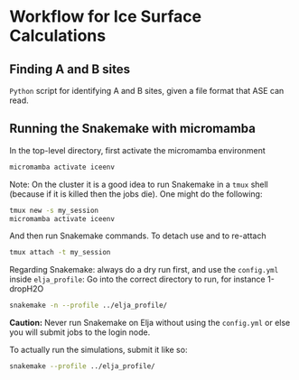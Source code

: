 # Workflow for Ice Surface Calculations

## Finding A and B sites

`Python` script for identifying A and B sites, given a file format that ASE can read. 

## Running the Snakemake with micromamba

In the top-level directory, first activate the micromamba environment
```bash
micromamba activate iceenv
```

Note: On the cluster it is a good idea to run Snakemake in a `tmux` shell (because if it is killed then the jobs die). One might do the following: 

```bash
tmux new -s my_session
micromamba activate iceenv
```
And then run Snakemake commands. To detach use <Ctrl-B then press D> and to re-attach

``` bash
tmux attach -t my_session
```

Regarding Snakemake: always do a dry run first, and use the `config.yml` inside `elja_profile`:
Go into the correct directory to run, for instance 1-dropH2O

```bash
snakemake -n --profile ../elja_profile/
```

**Caution:** Never run Snakemake on Elja without using the `config.yml` or else you will submit jobs to the login node.

To actually run the simulations, submit it like so: 

```bash
snakemake --profile ../elja_profile/
```